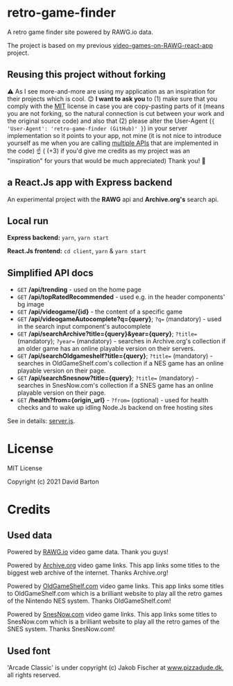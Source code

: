 # retro-game-finder

A retro game finder site powered by RAWG.io data.

The project is based on my previous [video-games-on-RAWG-react-app](https://github.com/theDavidBarton/video-games-on-RAWG-react-app) project.

## Reusing this project without forking

⚠️ As I see more-and-more are using my application as an inspiration for their projects which is cool. 😊 **I want to ask you** to (1) make sure that you comply with the [MIT](#license) license in case you are copy-pasting parts of it (means you are not forking, so the natural connection is cut between your work and the original source code) and also that (2) please alter the User-Agent (`{ 'User-Agent': 'retro-game-finder (GitHub)' }`) in your server implementation so it points to your app, not mine (it is not nice to introduce yourself as me when you are calling [multiple APIs](#credits) that are implemented in the code) ☝️ ( (+3) if you'd give me credits as my project was an "inspiration" for yours that would be much appreciated) Thank you! 🙏

## a React.Js app with Express backend

An experimental project with the **RAWG** api and **Archive.org's** search api.

## Local run

**Express backend:** `yarn`, `yarn start`

**React.Js frontend:** `cd client`, `yarn` & `yarn start`

## Simplified API docs

- `GET` **/api/trending** - used on the home page
- `GET` **/api/topRatedRecommended** - used e.g. in the header components' bg image
- `GET` **/api/videogame/{id}** - the content of a specific game
- `GET` **/api/videogameAutocomplete?q={query}**; `?q=` (mandatory) - used in the search input component's autocomplete
- `GET` **/api/searchArchive?title={query}&year={query}**; `?title=` (mandatory); `?year=` (mandatory) - searches in Archive.org's collection if an older game has an online playable version on their servers.
- `GET` **/api/searchOldgameshelf?title={query}**; `?title=` (mandatory) - searches in OldGameShelf.com's collection if a NES game has an online playable version on their page.
- `GET` **/api/searchSnesnow?title={query}**; `?title=` (mandatory) - searches in SnesNow.com's collection if a SNES game has an online playable version on their page.
- `GET` **/health?from={origin_url}** - `?from=` (optional) - used for health checks and to wake up idling Node.Js backend on free hosting sites

See in details: [server.js](./server.js).

# License

MIT License

Copyright (c) 2021 David Barton

# Credits

## Used data

Powered by [RAWG.io](https://rawg.io/apidocs) video game data. Thank you guys!

Powered by [Archive.org](https://archive.org/help/aboutsearch.htm) video game links. This app links some titles to the biggest web archive of the internet. Thanks Archive.org!

Powered by [OldGameShelf.com](https://oldgameshelf.com/) video game links. This app links some titles to OldGameShelf.com which is a brilliant website to play all the retro games of the Nintendo NES system. Thanks OldGameShelf.com!

Powered by [SnesNow.com](https://snesnow.com/) video game links. This app links some titles to SnesNow.com which is a brilliant website to play all the retro games of the SNES system. Thanks SnesNow.com!

## Used font

'Arcade Classic' is under copyright (c) Jakob Fischer at www.pizzadude.dk, all rights reserved.
